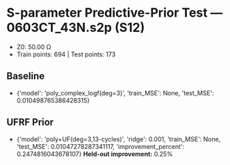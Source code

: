 # S-parameter Predictive-Prior Test — 0603CT_43N.s2p (S12)
- Z0: 50.00 Ω
- Train points: 694  |  Test points: 173

## Baseline
- {'model': 'poly_complex_logf(deg=3)', 'train_MSE': None, 'test_MSE': 0.010498765386428315}

## UFRF Prior
- {'model': 'poly+UF(deg=3,13-cycles)', 'ridge': 0.001, 'train_MSE': None, 'test_MSE': 0.01047278287341117, 'improvement_percent': 0.2474816043678107}
**Held-out improvement:** 0.25%